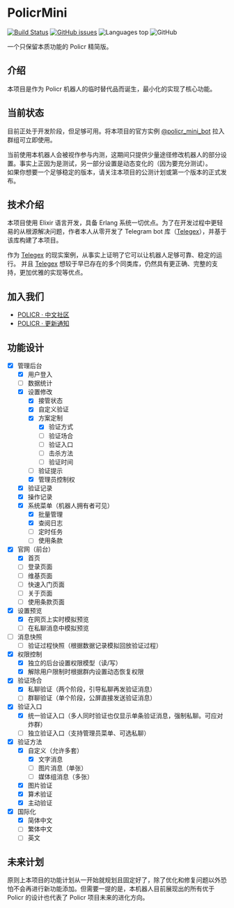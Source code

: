 # PolicrMini

[![Build Status](https://cloud.drone.io/api/badges/Hentioe/policr-mini/status.svg)](https://cloud.drone.io/Hentioe/policr-mini)
[![GitHub issues](https://img.shields.io/github/issues/Hentioe/policr-mini)](https://github.com/Hentioe/policr-mini/issues)
![Languages top](https://img.shields.io/github/languages/top/Hentioe/policr-mini)
![GitHub](https://img.shields.io/github/license/Hentioe/policr-mini)

一个只保留本质功能的 Policr 精简版。

## 介绍

本项目是作为 Policr 机器人的临时替代品而诞生，最小化的实现了核心功能。

## 当前状态

目前正处于开发阶段，但足够可用。将本项目的官方实例 [@policr_mini_bot](https://t.me/policr_mini_bot) 拉入群组可立即使用。

当前使用本机器人会被视作参与内测，这期间只提供少量途径修改机器人的部分设置。事实上正因为是测试，另一部分设置是动态变化的（因为要充分测试）。  
如果你想要一个足够稳定的版本，请关注本项目的公测计划或第一个版本的正式发布。

## 技术介绍

本项目使用 Elixir 语言开发，具备 Erlang 系统一切优点。为了在开发过程中更轻易的从根源解决问题，作者本人从零开发了 Telegram bot 库（[Telegex](https://github.com/Hentioe/telegex)），并基于该库构建了本项目。

作为 [Telegex](https://github.com/Hentioe/telegex) 的现实案例，从事实上证明了它可以让机器人足够可靠、稳定的运行。 并且 [Telegex](https://github.com/Hentioe/telegex) 想较于早已存在的多个同类库，仍然具有更正确、完整的支持，更加优雅的实现等优点。

## 加入我们

- [POLICR · 中文社区](https://mini.telestd.me/community)
- [POLICR · 更新通知](https://t.me/policr_changelog)

## 功能设计

- [x] 管理后台
  - [x] 用户登入
  - [ ] 数据统计
  - [x] 设置修改
    - [x] 接管状态
    - [x] 自定义验证
    - [x] 方案定制
      - [x] 验证方式
      - [ ] 验证场合
      - [ ] 验证入口
      - [ ] 击杀方法
      - [ ] 验证时间
    - [ ] 验证提示
    - [x] 管理员控制权
  - [x] 验证记录
  - [x] 操作记录
  - [x] 系统菜单（机器人拥有者可见）
    - [x] 批量管理
    - [x] 查阅日志
    - [ ] 定时任务
    - [ ] 使用条款
- [x] 官网（前台）
  - [x] 首页
  - [ ] 登录页面
  - [ ] 维基页面
  - [ ] 快速入门页面
  - [ ] 关于页面
  - [ ] 使用条款页面
- [x] 设置预览
  - [x] 在网页上实时模拟预览
  - [ ] 在私聊消息中模拟预览
- [ ] 消息快照
  - [ ] 验证过程快照（根据数据记录模拟回放验证过程）
- [x] 权限控制
  - [x] 独立的后台设置权限模型（读/写）
  - [x] 解除用户限制时根据群内设置动态恢复权限
- [x] 验证场合
  - [x] 私聊验证（两个阶段，引导私聊再发验证消息）
  - [ ] 群聊验证（单个阶段，公屏直接发送验证消息）
- [x] 验证入口
  - [x] 统一验证入口（多人同时验证也仅显示单条验证消息，强制私聊。可应对炸群）
  - [ ] 独立验证入口（支持管理员菜单、可选私聊）
- [x] 验证方法
  - [x] 自定义（允许多套）
    - [x] 文字消息
    - [ ] 图片消息（单张）
    - [ ] 媒体组消息（多张）
  - [x] 图片验证
  - [x] 算术验证
  - [x] 主动验证
- [x] 国际化
  - [x] 简体中文
  - [ ] 繁体中文
  - [ ] 英文

## 未来计划

原则上本项目的功能计划从一开始就规划且固定好了，除了优化和修复问题以外恐怕不会再进行新功能添加。但需要一提的是，本机器人目前展现出的所有优于 Policr 的设计也代表了 Policr 项目未来的进化方向。
